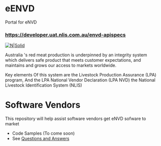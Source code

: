 # eENVD
Portal for eNVD
### https://developer.uat.nlis.com.au/envd-apispecs  

[![N|Solid](https://lpa.nlis.com.au/img/logo.png)](https://https://lpa.nlis.com.au/)

Australia 's red meat production is underpinned by an integrity system which delivers safe product that meets customer expectations, and maintains and grows our access to markets worldwide.

Key elements Of this system are the Livestock Production Assurance (LPA) program, And the LPA National Vendor Declaration (LPA NVD) the National Livestock Identification System (NLIS)

# Software Vendors
This repository will help assist software vendors get eNVD sofware to market  
 
* Code Samples (To come soon)
* See [Questions and Answers](https://github.com/IntegritySystems/eNVD/Questions.md)

